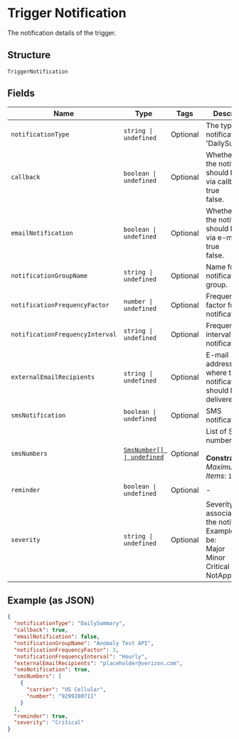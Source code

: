 
# Trigger Notification

The notification details of the trigger.

## Structure

`TriggerNotification`

## Fields

| Name | Type | Tags | Description |
|  --- | --- | --- | --- |
| `notificationType` | `string \| undefined` | Optional | The type of notification, i.e. 'DailySummary'. |
| `callback` | `boolean \| undefined` | Optional | Whether or not the notification should be sent via callback.<br />true<br />false. |
| `emailNotification` | `boolean \| undefined` | Optional | Whether or not the notification should be sent via e-mail.<br />true<br />false. |
| `notificationGroupName` | `string \| undefined` | Optional | Name for the notification group. |
| `notificationFrequencyFactor` | `number \| undefined` | Optional | Frequency factor for notification. |
| `notificationFrequencyInterval` | `string \| undefined` | Optional | Frequency interval for notification. |
| `externalEmailRecipients` | `string \| undefined` | Optional | E-mail address(es) where the notification should be delivered. |
| `smsNotification` | `boolean \| undefined` | Optional | SMS notification. |
| `smsNumbers` | [`SmsNumber[] \| undefined`](../../doc/models/sms-number.md) | Optional | List of SMS numbers.<br><br>**Constraints**: *Maximum Items*: `10` |
| `reminder` | `boolean \| undefined` | Optional | - |
| `severity` | `string \| undefined` | Optional | Severity level associated with the notification. Examples would be:<br />Major<br />Minor<br />Critical<br />NotApplicable. |

## Example (as JSON)

```json
{
  "notificationType": "DailySummary",
  "callback": true,
  "emailNotification": false,
  "notificationGroupName": "Anomaly Test API",
  "notificationFrequencyFactor": 3,
  "notificationFrequencyInterval": "Hourly",
  "externalEmailRecipients": "placeholder@verizon.com",
  "smsNotification": true,
  "smsNumbers": [
    {
      "carrier": "US Cellular",
      "number": "9299280711"
    }
  ],
  "reminder": true,
  "severity": "Critical"
}
```

